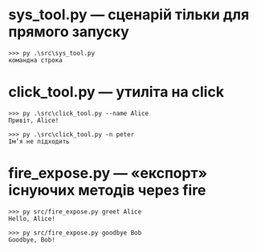 ﻿# sys_tool.py — сценарій тільки для прямого запуску

```
>>> py .\src\sys_tool.py
командна строка
```

# click_tool.py — утиліта на click

```
>>> py .\src\click_tool.py --name Alice
Привіт, Alice!
```
```
>>> py .\src\click_tool.py -n peter
Ім’я не підходить
```

# fire_expose.py — «експорт» існуючих методів через fire

```
>>> py src/fire_expose.py greet Alice
Hello, Alice!
```

```
>>> py src/fire_expose.py goodbye Bob
Goodbye, Bob!
```